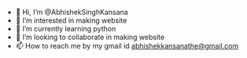 - 👋 Hi, I’m @AbhishekSinghKansana
- 👀 I’m interested in making website
- 🌱 I’m currently learning python
- 💞️ I’m looking to collaborate in making website
- 📫 How to reach me by my gmail id abhishekkansanathe@gmail.com

<!---
AbhishekSinghKansana/AbhishekSinghKansana is a ✨ special ✨ repository because its `README.md` (this file) appears on your GitHub profile.
You can click the Preview link to take a look at your changes.
--->


